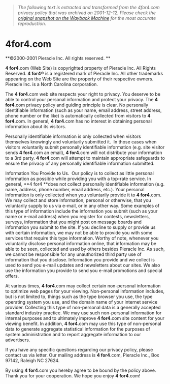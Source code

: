 > *The following text is extracted and transformed from the 4for4.com privacy policy that was archived on 2001-12-12. Please check the [original snapshot on the Wayback Machine](https://web.archive.org/web/20011212035426id_/http%3A//www.4for4.com/privacy.htm) for the most accurate reproduction.*

# 4for4.com

**©2000-2001 Pieracle Inc. All rights reserved. **

**4 for4**.com (Web Site) is copyrighted property of Pieracle Inc. All Rights Reserved. **4 for4**® is a registered mark of Pieracle Inc. All other trademarks appearing on the Web Site are the property of their respective owners. Pieracle Inc. is a North Carolina corporation. 

The **4 for4**.com web site respects your right to privacy. You deserve to be able to control your personal information and protect your privacy. The **4 for4**.com privacy policy and guiding principle is clear. No personally identifiable information (such as your name, email address, street address, phone number or the like) is automatically collected from visitors to **4 for4**.com. In general, **4 for4**.com has no interest in obtaining personal information about its visitors.

Personally identifiable information is only collected when visitors themselves knowingly and voluntarily submitted it.  In those cases when visitors voluntarily submit personally identifiable information (e.g. site visitor sends **4 for4**.com an email), **4 for4**.com will not distribute your information to a 3rd party. **4 for4**.com will attempt to maintain appropriate safeguards to ensure the privacy of any personally identifiable information submitted.

Information You Provide to Us.  Our policy is to collect as little personal information as possible while providing you with a top-rate service. In general, **4 for4 **does not collect personally identifiable information (e.g. name, address, phone number, email address, etc.). Your personal information is only collected when you voluntarily provide it to  **4 for4**.com. We may collect and store information, personal or otherwise, that you voluntarily supply to us via e-mail, or in any other way. Some examples of this type of information include the information you submit (such as your name or e-mail address) when you register for contests, newsletters, surveys, information that you might post on message boards and information you submit to the site. If you decline to supply or provide us with certain information, we may not be able to provide you with some services that require this type information. Worthy of note, whenever you voluntarily disclose personal information online, that information may be able to be seen, collected and used by others besides Pieracle Inc. As such, we cannot be responsible for any unauthorized third party use of information that you disclose. Information you provide and we collect is used to send you e-mail updates and newsletters about our sites. We also use the information you provide to send you e-mail promotions and special offers.

At various times, **4 for4**.com may collect certain non-personal information to optimize web pages for your viewing. Non-personal information includes, but is not limited to, things such as the type browser you use, the type operating system you use, and the domain name of your internet service provider. Collecting this type of non-personal data is a generally accepted standard industry practice. We may use such non-personal information for internal purposes and to ultimately improve **4 for4**.com site content for your viewing benefit. In addition, **4 for4**.com may use this type of non-personal data to generate aggregate statistical information for the purposes of system administration and to report aggregate information to our advertisers. 

If you have any specific questions regarding our privacy policy, please contact us via letter. Our mailing address is **4 for4**.com, Pieracle Inc., Box 97142, Raleigh NC 27624.

By using **4 for4**.com you hereby agree to be bound by the policy above. Thank you for your cooperation. We hope you enjoy **4 for4**.com!
